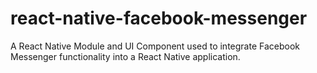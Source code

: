 # react-native-facebook-messenger
A React Native Module and UI Component used to integrate Facebook Messenger functionality into a React Native application.
